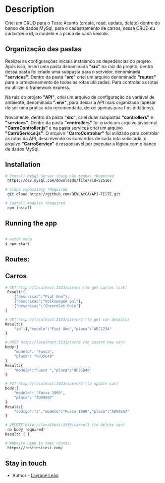 
# Description

Criei um CRUD para o Teste Acanto (create, read, update, delete) dentro do banco de dados MySql, para o cadastramento de carros, nesse CRUD eu cadastrei o id, o modelo e a placa de cada veículo.

## Organização  das pastas

Realizei as configurações iniciais instalando as depedências do projeto. Após isso, inseri uma pasta denominada **"src"**  na raiz do projeto, dentro dessa pasta foi criado uma subpasta para o servidor, denominada **"services"**. Dentro da pasta **"src"** criei um arquivo denominado **"routes"** para o armazenamento de todas as rotas utilizadas. Para controlar as rotas eu utilizei o framework express.

Na raiz do projeto **"API"**, criei um arquivo de configuração de variável de ambiente, denominada **".env"**, para deixar a API mais organizada (apesar de ser uma prática não recomendada, deixei apenas para fins didáticos).

Novamente, dentro da pasta **"src"**, criei duas subpastas **"controllers"** e **"services"**.  Dentro da pasta **"controllers"** foi criado um arquivo javascript **"CarroController.js"** e na pasta services criei um arquivo **"CarroService.js"**. O arquivo **"CarroController"** foi utilizado para controlar as rotas da API, descrevendo os comandos de cada rota solicitada, o arquivo **"CarroService"** é responsável por executar a lógica com o banco de dados MySql.



## Installation

```bash
# Install MySql Server (Caso não tenha) *Required
 https://dev.mysql.com/downloads/file/?id=525167

# clone repository *Required
 git clone https://github.com/DEVLAYCA/API-TESTE.git

# install modules *Required
 npm install

```

## Running the app

```bash

# watch mode
$ npm start

```

## Routes:

## Carros

```bash
# GET http://localhost:3333/carros (to get carros list)
 Result:[
    {"descricao":"Fiat Uno"},
    {"descricao":"Volkswagen Gol"},
    {"descricao":"Chevrolet Onix"}
]
```

```bash
# GET http://localhost:3333/carro/1 (to get car details)
Result:{
    "id":1,"modelo":"Fiat Uno","placa":"ABC1234"
}
```

```bash
# POST http://localhost:3333/carro (to insert new car)
body:{
    "modelo": "Fusca",
    "placa": "RPJ5B48"
}
Result:{
    "modelo":"Fusca ","placa":"RPJ5B48"
}
```

```bash
# PUT http://localhost:3333/carro/1 (to update car)
body:{
    "modelo": "Fusca 1999",
    "placa": "ADV4567"
}
Result:{
    "codigo":"2","modelo":"Fusca 1999","placa":"ADV4567"
}
```

```bash
# DELETE http://localhost:3333/carro/1 (to delete car)
 no body required*
Result: { }
```

```bash
# Website used to test routes:
 https://resttesttest.com/
```

## Stay in touch

- Author - <a href="https://www.linkedin.com/in/layrane-le%C3%A3o-451946278/" target="_blank">Layrane Leão</a>
